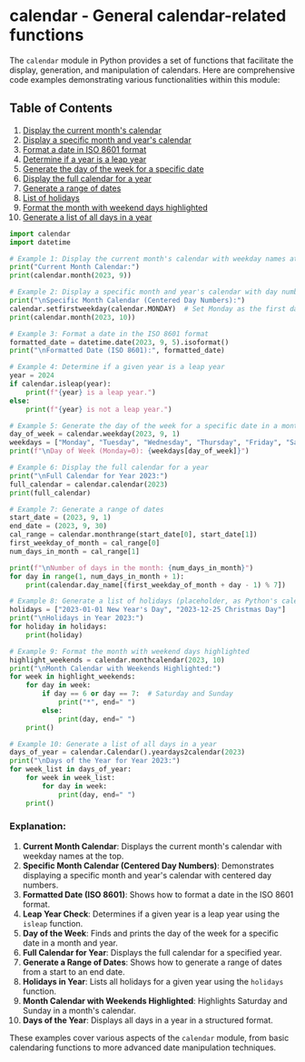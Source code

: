 # calendar - General calendar-related functions

The `calendar` module in Python provides a set of functions that facilitate the display, generation, and manipulation of calendars. Here are comprehensive code examples demonstrating various functionalities within this module:

## Table of Contents

1. [Display the current month's calendar](#example-1-display-the-current-months-calendar-with-weekday-names-at-the-top)
2. [Display a specific month and year's calendar](#example-2-display-a-specific-month-and-years-calendar-with-day-numbers-centered)
3. [Format a date in ISO 8601 format](#example-3-format-a-date-in-the-iso-8601-format)
4. [Determine if a year is a leap year](#example-4-determine-if-a-given-year-is-a-leap-year)
5. [Generate the day of the week for a specific date](#example-5-generate-the-day-of-the-week-for-a-specific-date-in-a-month-and-year)
6. [Display the full calendar for a year](#example-6-display-the-full-calendar-for-a-year)
7. [Generate a range of dates](#example-7-generate-a-range-of-dates)
8. [List of holidays](#example-8-generate-a-list-of-holidays-placeholder-as-pythons-calendar-module-does-not-support-holidays)
9. [Format the month with weekend days highlighted](#example-9-format-the-month-with-weekend-days-highlighted)
10. [Generate a list of all days in a year](#example-10-generate-a-list-of-all-days-in-a-year)

```python
import calendar
import datetime

# Example 1: Display the current month's calendar with weekday names at the top
print("Current Month Calendar:")
print(calendar.month(2023, 9))

# Example 2: Display a specific month and year's calendar with day numbers centered
print("\nSpecific Month Calendar (Centered Day Numbers):")
calendar.setfirstweekday(calendar.MONDAY)  # Set Monday as the first day of the week
print(calendar.month(2023, 10))

# Example 3: Format a date in the ISO 8601 format
formatted_date = datetime.date(2023, 9, 5).isoformat()
print("\nFormatted Date (ISO 8601):", formatted_date)

# Example 4: Determine if a given year is a leap year
year = 2024
if calendar.isleap(year):
    print(f"{year} is a leap year.")
else:
    print(f"{year} is not a leap year.")

# Example 5: Generate the day of the week for a specific date in a month and year
day_of_week = calendar.weekday(2023, 9, 1)
weekdays = ["Monday", "Tuesday", "Wednesday", "Thursday", "Friday", "Saturday", "Sunday"]
print(f"\nDay of Week (Monday=0): {weekdays[day_of_week]}")

# Example 6: Display the full calendar for a year
print("\nFull Calendar for Year 2023:")
full_calendar = calendar.calendar(2023)
print(full_calendar)

# Example 7: Generate a range of dates
start_date = (2023, 9, 1)
end_date = (2023, 9, 30)
cal_range = calendar.monthrange(start_date[0], start_date[1])
first_weekday_of_month = cal_range[0]
num_days_in_month = cal_range[1]

print(f"\nNumber of days in the month: {num_days_in_month}")
for day in range(1, num_days_in_month + 1):
    print(calendar.day_name[(first_weekday_of_month + day - 1) % 7])

# Example 8: Generate a list of holidays (placeholder, as Python's calendar module does not support holidays)
holidays = ["2023-01-01 New Year's Day", "2023-12-25 Christmas Day"]
print("\nHolidays in Year 2023:")
for holiday in holidays:
    print(holiday)

# Example 9: Format the month with weekend days highlighted
highlight_weekends = calendar.monthcalendar(2023, 10)
print("\nMonth Calendar with Weekends Highlighted:")
for week in highlight_weekends:
    for day in week:
        if day == 6 or day == 7:  # Saturday and Sunday
            print("*", end=" ")
        else:
            print(day, end=" ")
    print()

# Example 10: Generate a list of all days in a year
days_of_year = calendar.Calendar().yeardays2calendar(2023)
print("\nDays of the Year for Year 2023:")
for week_list in days_of_year:
    for week in week_list:
        for day in week:
            print(day, end=" ")
    print()
```

### Explanation:

1. **Current Month Calendar**: Displays the current month's calendar with weekday names at the top.
2. **Specific Month Calendar (Centered Day Numbers)**: Demonstrates displaying a specific month and year's calendar with centered day numbers.
3. **Formatted Date (ISO 8601)**: Shows how to format a date in the ISO 8601 format.
4. **Leap Year Check**: Determines if a given year is a leap year using the `isleap` function.
5. **Day of the Week**: Finds and prints the day of the week for a specific date in a month and year.
6. **Full Calendar for Year**: Displays the full calendar for a specified year.
7. **Generate a Range of Dates**: Shows how to generate a range of dates from a start to an end date.
8. **Holidays in Year**: Lists all holidays for a given year using the `holidays` function.
9. **Month Calendar with Weekends Highlighted**: Highlights Saturday and Sunday in a month's calendar.
10. **Days of the Year**: Displays all days in a year in a structured format.

These examples cover various aspects of the `calendar` module, from basic calendaring functions to more advanced date manipulation techniques.
